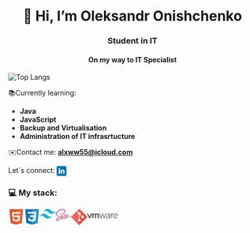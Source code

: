 <h1 align="center">👋 Hi, I’m Oleksandr Onishchenko </h1>
<div align="center">
  
</div>

<h3 align="center">Student in IT</h3>
<h4 align="center">On my way to IT Specialist </h4>

![Top Langs](https://github-readme-stats.vercel.app/api/top-langs/?username=alxww55&layout=donut&theme=github_dark)

<p> 📚Currently learning: </p>

- **Java**  
- **JavaScript**
- **Backup and Virtualisation**
- **Administration of IT infrasrtucture**

✉️Contact me:
**alxww55@icloud.com**

Let´s connect:
<a href="https://www.linkedin.com/in/oleksandr-onishchenko" target="blank"><img align="center" src="https://github.com/alxww55/alxww55/blob/main/static/img/linkedin.png" alt="https://www.linkedin.com/in/oleksandr-onishchenko" height="20" width="20" /></a>

### 💻 My stack:
<img align="left" alt="HTML5" width="32px" src="https://github.com/alxww55/alxww55/blob/main/static/img/html5.png"/>
<img align="left" alt="CSS" width="32px" src="https://github.com/alxww55/alxww55/blob/main/static/img/css3.png"/>
<sub><img align="left" alt="Tailwind.css" width="32px" src="https://github.com/alxww55/alxww55/blob/main/static/img/tailwind.png"/></sub>
<sub><img align="left" alt="Sass" width="32px" src="https://github.com/alxww55/alxww55/blob/main/static/img/sass.png"/></sub>
<sub><img align="center" alt="VMware" width="64px" src="https://github.com/alxww55/alxww55/blob/main/static/img/Vmware.svg.png"/></sub>
<sub><img align="left" alt="VMware" width="32px" src="https://github.com/alxww55/alxww55/blob/main/static/img/git.png"/></sub>
